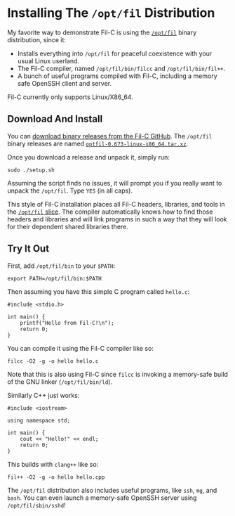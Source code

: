# Installing The `/opt/fil` Distribution

My favorite way to demonstrate Fil-C is using the [`/opt/fil`](optfil.html) binary distribution, since it:

- Installs everything into `/opt/fil` for peaceful coexistence with your usual Linux userland.
- The Fil-C compiler, named `/opt/fil/bin/filcc` and `/opt/fil/bin/fil++`.
- A bunch of useful programs compiled with Fil-C, including a memory safe OpenSSH client and server.

Fil-C currently only supports Linux/X86_64.

## Download And Install

You can [download binary releases from the Fil-C GitHub](https://github.com/pizlonator/fil-c/releases). The `/opt/fil` binary releases are named [`optfil-0.673-linux-x86_64.tar.xz`](https://github.com/pizlonator/fil-c/releases/download/v0.673/optfil-0.673-linux-x86_64.tar.xz).

Once you download a release and unpack it, simply run:

    sudo ./setup.sh

Assuming the script finds no issues, it will prompt you if you really want to unpack the `/opt/fil`. Type `YES` (in all caps).

This style of Fil-C installation places all Fil-C headers, libraries, and tools in the [`/opt/fil` slice](optfil.html). The compiler automatically knows how to find those headers and libraries and will link programs in such a way that they will look for their dependent shared libraries there.

## Try It Out

First, add `/opt/fil/bin` to your `$PATH`:

    export PATH=/opt/fil/bin:$PATH

Then assuming you have this simple C program called `hello.c`:

    #include <stdio.h>
    
    int main() {
        printf("Hello from Fil-C!\n");
        return 0;
    }

You can compile it using the Fil-C compiler like so:

    filcc -O2 -g -o hello hello.c

Note that this is also using Fil-C since `filcc` is invoking a memory-safe build of the GNU linker (`/opt/fil/bin/ld`).

Similarly C++ just works:

    #include <iostream>

    using namespace std;

    int main() {
        cout << "Hello!" << endl;
        return 0;
    }

This builds with `clang++` like so:

    fil++ -O2 -g -o hello hello.cpp

The `/opt/fil` distribution also includes useful programs, like `ssh`, `mg`, and `bash`. You can even launch a memory-safe OpenSSH server using `/opt/fil/sbin/sshd`!

